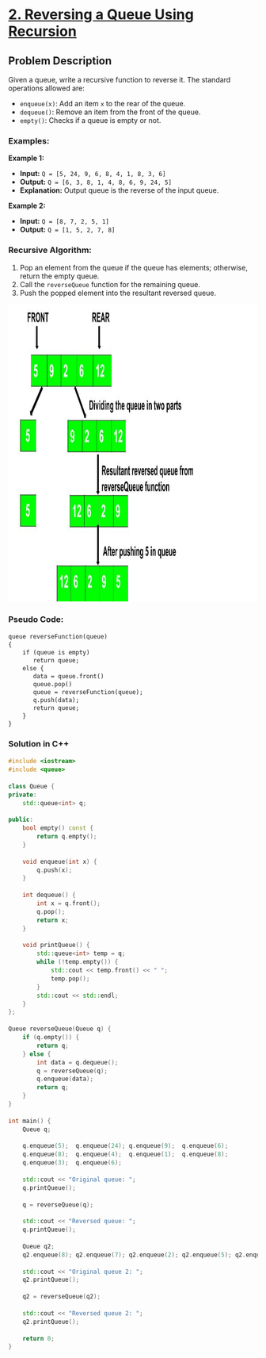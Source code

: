 # [2. Reversing a Queue Using Recursion](https://www.geeksforgeeks.org/reversing-queue-using-recursion/)

## Problem Description

Given a queue, write a recursive function to reverse it. The standard operations allowed are:
- `enqueue(x)`: Add an item `x` to the rear of the queue.
- `dequeue()`: Remove an item from the front of the queue.
- `empty()`: Checks if a queue is empty or not.

### Examples:

**Example 1:**
- **Input:** `Q = [5, 24, 9, 6, 8, 4, 1, 8, 3, 6]`
- **Output:** `Q = [6, 3, 8, 1, 4, 8, 6, 9, 24, 5]`
- **Explanation:** Output queue is the reverse of the input queue.

**Example 2:**
- **Input:** `Q = [8, 7, 2, 5, 1]`
- **Output:** `Q = [1, 5, 2, 7, 8]`

### Recursive Algorithm:
1. Pop an element from the queue if the queue has elements; otherwise, return the empty queue.
2. Call the `reverseQueue` function for the remaining queue.
3. Push the popped element into the resultant reversed queue.
<img alt="" src="https://github.com/ProfessorAuggie/Domain-Winter-Winning-Camp-2024/blob/main/Images/Queue-reversal-using-recursion.jpg" style="width: 600px; height: 600px;" />


### Pseudo Code:
```plaintext
queue reverseFunction(queue)
{
    if (queue is empty)
       return queue;
    else {
       data = queue.front()
       queue.pop()
       queue = reverseFunction(queue);
       q.push(data);
       return queue;
    }
}
```
### Solution in C++
```cpp
#include <iostream>
#include <queue>

class Queue {
private:
    std::queue<int> q;

public:
    bool empty() const {
        return q.empty();
    }

    void enqueue(int x) {
        q.push(x);
    }

    int dequeue() {
        int x = q.front();
        q.pop();
        return x;
    }

    void printQueue() {
        std::queue<int> temp = q;
        while (!temp.empty()) {
            std::cout << temp.front() << " ";
            temp.pop();
        }
        std::cout << std::endl;
    }
};

Queue reverseQueue(Queue q) {
    if (q.empty()) {
        return q;
    } else {
        int data = q.dequeue();
        q = reverseQueue(q);
        q.enqueue(data);
        return q;
    }
}

int main() {
    Queue q;

    q.enqueue(5);  q.enqueue(24); q.enqueue(9);  q.enqueue(6);
    q.enqueue(8);  q.enqueue(4);  q.enqueue(1);  q.enqueue(8);
    q.enqueue(3);  q.enqueue(6);

    std::cout << "Original queue: ";
    q.printQueue();

    q = reverseQueue(q);

    std::cout << "Reversed queue: ";
    q.printQueue();

    Queue q2;
    q2.enqueue(8); q2.enqueue(7); q2.enqueue(2); q2.enqueue(5); q2.enqueue(1);

    std::cout << "Original queue 2: ";
    q2.printQueue();

    q2 = reverseQueue(q2);

    std::cout << "Reversed queue 2: ";
    q2.printQueue();

    return 0;
}
```
